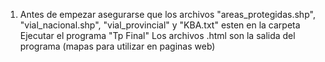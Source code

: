 1. Antes de empezar asegurarse que los archivos "areas_protegidas.shp", "vial_nacional.shp", "vial_provincial" y "KBA.txt" esten en la carpeta
Ejecutar el programa "Tp Final"
Los archivos .html son la salida del programa (mapas para utilizar en paginas web)
